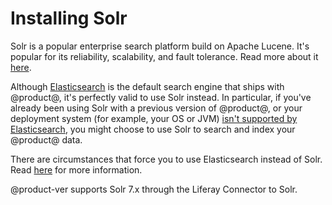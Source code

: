 # Installing Solr [](id=installing-solr)

Solr is a popular enterprise search platform build on Apache Lucene. It's
popular for its reliability, scalability, and fault tolerance. Read more about
it [here](http://lucene.apache.org/solr/).

Although 
[Elasticsearch](/discover/deployment/-/knowledge_base/7-1/configuring-elasticsearch-for-liferay-0)
is the default search engine that ships with @product@, it's perfectly valid to
use Solr instead. In particular, if you've already been using Solr with a
previous version of @product@, or your deployment system (for example, your OS or
JVM) [isn't supported by Elasticsearch](https://www.elastic.co/support/matrix),
you might choose to use Solr to search and index your @product@ data.

There are circumstances that force you to use Elasticsearch instead of Solr.
Read
[here](/discover/deployment/-/knowledge_base/7-1/installing-a-search-engine#choosing-a-search-engine)
for more information.

@product-ver supports Solr 7.x through the Liferay Connector to Solr. 
